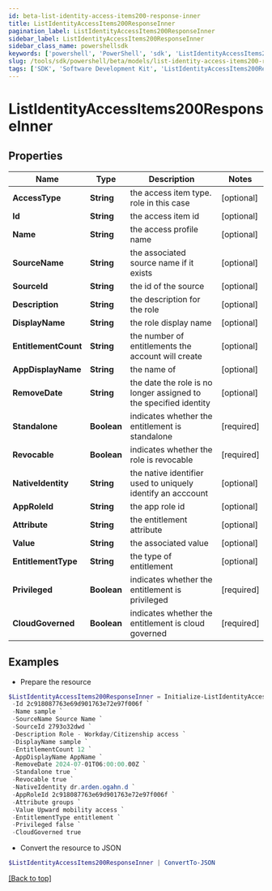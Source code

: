 ```yaml
---
id: beta-list-identity-access-items200-response-inner
title: ListIdentityAccessItems200ResponseInner
pagination_label: ListIdentityAccessItems200ResponseInner
sidebar_label: ListIdentityAccessItems200ResponseInner
sidebar_class_name: powershellsdk
keywords: ['powershell', 'PowerShell', 'sdk', 'ListIdentityAccessItems200ResponseInner', 'BetaListIdentityAccessItems200ResponseInner'] 
slug: /tools/sdk/powershell/beta/models/list-identity-access-items200-response-inner
tags: ['SDK', 'Software Development Kit', 'ListIdentityAccessItems200ResponseInner', 'BetaListIdentityAccessItems200ResponseInner']
---
```



# ListIdentityAccessItems200ResponseInner

## Properties

Name | Type | Description | Notes
------------ | ------------- | ------------- | -------------
**AccessType** | **String** | the access item type. role in this case | [optional] 
**Id** | **String** | the access item id | [optional] 
**Name** | **String** | the access profile name | [optional] 
**SourceName** | **String** | the associated source name if it exists | [optional] 
**SourceId** | **String** | the id of the source | [optional] 
**Description** | **String** | the description for the role | [optional] 
**DisplayName** | **String** | the role display name | [optional] 
**EntitlementCount** | **String** | the number of entitlements the account will create | [optional] 
**AppDisplayName** | **String** | the name of | [optional] 
**RemoveDate** | **String** | the date the role is no longer assigned to the specified identity | [optional] 
**Standalone** | **Boolean** | indicates whether the entitlement is standalone | [required]
**Revocable** | **Boolean** | indicates whether the role is revocable | [required]
**NativeIdentity** | **String** | the native identifier used to uniquely identify an acccount | [optional] 
**AppRoleId** | **String** | the app role id | [optional] 
**Attribute** | **String** | the entitlement attribute | [optional] 
**Value** | **String** | the associated value | [optional] 
**EntitlementType** | **String** | the type of entitlement | [optional] 
**Privileged** | **Boolean** | indicates whether the entitlement is privileged | [required]
**CloudGoverned** | **Boolean** | indicates whether the entitlement is cloud governed | [required]

## Examples

- Prepare the resource
```powershell
$ListIdentityAccessItems200ResponseInner = Initialize-ListIdentityAccessItems200ResponseInner  -AccessType role `
 -Id 2c918087763e69d901763e72e97f006f `
 -Name sample `
 -SourceName Source Name `
 -SourceId 2793o32dwd `
 -Description Role - Workday/Citizenship access `
 -DisplayName sample `
 -EntitlementCount 12 `
 -AppDisplayName AppName `
 -RemoveDate 2024-07-01T06:00:00.00Z `
 -Standalone true `
 -Revocable true `
 -NativeIdentity dr.arden.ogahn.d `
 -AppRoleId 2c918087763e69d901763e72e97f006f `
 -Attribute groups `
 -Value Upward mobility access `
 -EntitlementType entitlement `
 -Privileged false `
 -CloudGoverned true
```

- Convert the resource to JSON
```powershell
$ListIdentityAccessItems200ResponseInner | ConvertTo-JSON
```


[[Back to top]](#) 

